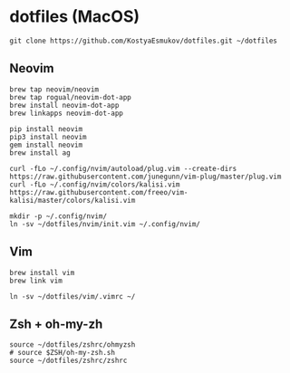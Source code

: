 # dotfiles (MacOS)

    git clone https://github.com/KostyaEsmukov/dotfiles.git ~/dotfiles

## Neovim

    brew tap neovim/neovim
    brew tap rogual/neovim-dot-app
    brew install neovim-dot-app
    brew linkapps neovim-dot-app

    pip install neovim
    pip3 install neovim
    gem install neovim
    brew install ag

    curl -fLo ~/.config/nvim/autoload/plug.vim --create-dirs https://raw.githubusercontent.com/junegunn/vim-plug/master/plug.vim
    curl -fLo ~/.config/nvim/colors/kalisi.vim https://raw.githubusercontent.com/freeo/vim-kalisi/master/colors/kalisi.vim

    mkdir -p ~/.config/nvim/
    ln -sv ~/dotfiles/nvim/init.vim ~/.config/nvim/

## Vim

    brew install vim
    brew link vim

    ln -sv ~/dotfiles/vim/.vimrc ~/

## Zsh + oh-my-zh

    source ~/dotfiles/zshrc/ohmyzsh
    # source $ZSH/oh-my-zsh.sh
    source ~/dotfiles/zshrc/zshrc

